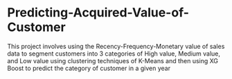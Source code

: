 # Predicting-Acquired-Value-of-Customer
This project involves using the Recency-Frequency-Monetary value of sales data to segment customers into 3 categories of High value, Medium value, and Low value using clustering techniques of K-Means and then using XG Boost to predict the category of customer in a given year
